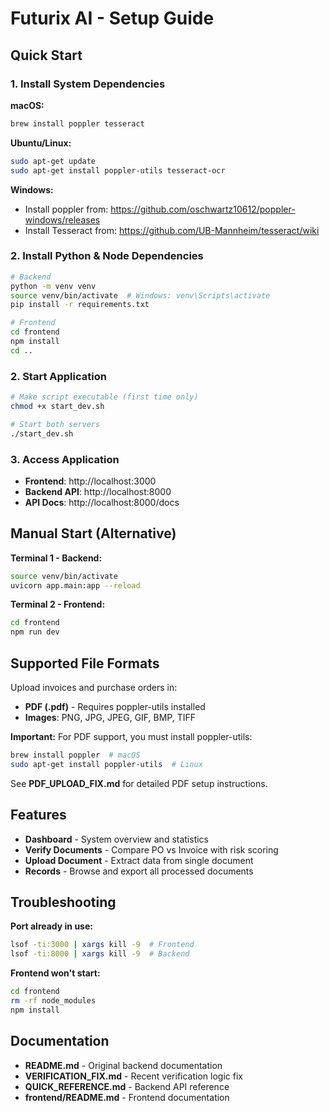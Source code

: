 # Futurix AI - Setup Guide

## Quick Start

### 1. Install System Dependencies

**macOS:**
```bash
brew install poppler tesseract
```

**Ubuntu/Linux:**
```bash
sudo apt-get update
sudo apt-get install poppler-utils tesseract-ocr
```

**Windows:**
- Install poppler from: https://github.com/oschwartz10612/poppler-windows/releases
- Install Tesseract from: https://github.com/UB-Mannheim/tesseract/wiki

### 2. Install Python & Node Dependencies

```bash
# Backend
python -m venv venv
source venv/bin/activate  # Windows: venv\Scripts\activate
pip install -r requirements.txt

# Frontend
cd frontend
npm install
cd ..
```

### 2. Start Application

```bash
# Make script executable (first time only)
chmod +x start_dev.sh

# Start both servers
./start_dev.sh
```

### 3. Access Application

- **Frontend**: http://localhost:3000
- **Backend API**: http://localhost:8000
- **API Docs**: http://localhost:8000/docs

## Manual Start (Alternative)

**Terminal 1 - Backend:**
```bash
source venv/bin/activate
uvicorn app.main:app --reload
```

**Terminal 2 - Frontend:**
```bash
cd frontend
npm run dev
```

## Supported File Formats

Upload invoices and purchase orders in:
- **PDF (.pdf)** - Requires poppler-utils installed
- **Images**: PNG, JPG, JPEG, GIF, BMP, TIFF

**Important:** For PDF support, you must install poppler-utils:
```bash
brew install poppler  # macOS
sudo apt-get install poppler-utils  # Linux
```

See **PDF_UPLOAD_FIX.md** for detailed PDF setup instructions.

## Features

- **Dashboard** - System overview and statistics
- **Verify Documents** - Compare PO vs Invoice with risk scoring
- **Upload Document** - Extract data from single document
- **Records** - Browse and export all processed documents

## Troubleshooting

**Port already in use:**
```bash
lsof -ti:3000 | xargs kill -9  # Frontend
lsof -ti:8000 | xargs kill -9  # Backend
```

**Frontend won't start:**
```bash
cd frontend
rm -rf node_modules
npm install
```

## Documentation

- **README.md** - Original backend documentation
- **VERIFICATION_FIX.md** - Recent verification logic fix
- **QUICK_REFERENCE.md** - Backend API reference
- **frontend/README.md** - Frontend documentation
